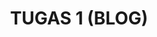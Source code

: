 ---
layout: page
title: TUGAS 1 (BLOG)
permalink: /mtk/tugas1/
redirect_to: https://belajar-hjkl.me/sejarah-hari-matematika-internasional/
#visible: 1
#published: false
hidden: true
---